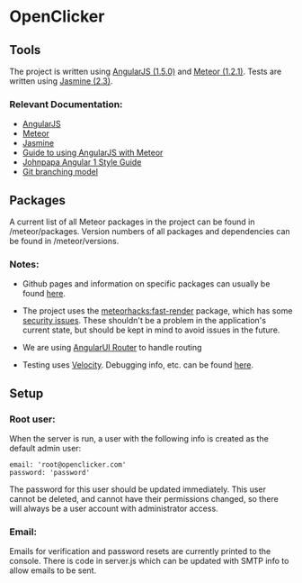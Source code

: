 # OpenClicker

## Tools

  The project is written using [AngularJS (1.5.0)](https://angularjs.org/) and [Meteor (1.2.1)](https://www.meteor.com/).  Tests are written using [Jasmine (2.3)](http://jasmine.github.io/2.3/introduction.html).

### Relevant Documentation:

  * [AngularJS](https://code.angularjs.org/1.5.0/docs/api)
  * [Meteor](http://docs.meteor.com/#/full/)
  * [Jasmine](http://jasmine.github.io/2.3/introduction.html)
  * [Guide to using AngularJS with Meteor](http://www.angular-meteor.com/)
  * [Johnpapa Angular 1 Style Guide](https://github.com/johnpapa/angular-styleguide/blob/master/a1/README.md)
  * [Git branching model](http://nvie.com/posts/a-successful-git-branching-model/)
  
## Packages

  A current list of all Meteor packages in the project can be found in /meteor/packages.  Version numbers of all packages and dependencies can be found in /meteor/versions.
  
### Notes:

  * Github pages and information on specific packages can usually be found [here](https://atmospherejs.com/).

  * The project uses the [meteorhacks:fast-render](https://github.com/kadirahq/fast-render) package, which has some [security issues](https://github.com/kadirahq/fast-render#security).  These shouldn't be a problem in the application's current state, but should be kept in mind to avoid issues in the future.
  
  * We are using [AngularUI Router](https://github.com/angular-ui/ui-router) to handle routing
  
  * Testing uses [Velocity](https://github.com/xolvio/meteor-jasmine).  Debugging info, etc. can be found [here](https://meteor-testing.readme.io/docs/getting-started).
  
## Setup

### Root user:

  When the server is run, a user with the following info is created as the default admin user:
  
    email: 'root@openclicker.com'
    password: 'password'
    
  The password for this user should be updated immediately.  This user cannot be deleted, and cannot have their permissions changed, so there will always be a user account with administrator access.
  
### Email:

  Emails for verification and password resets are currently printed to the console.  There is code in server.js which can be updated with SMTP info to allow emails to be sent.